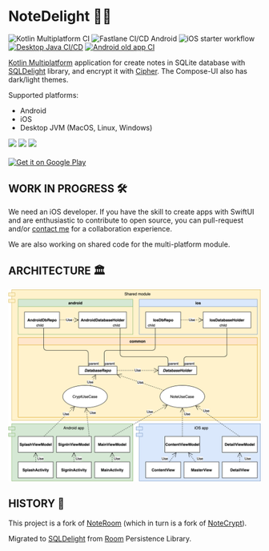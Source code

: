 # NoteDelight 📝🔐

![Kotlin Multiplatform CI](https://github.com/softartdev/NoteDelight/workflows/Kotlin%20Multiplatform%20CI/badge.svg)
![Fastlane CI/CD Android](https://github.com/softartdev/NoteDelight/workflows/Fastlane%20CI/CD%20Android/badge.svg)
![iOS starter workflow](https://github.com/softartdev/NoteDelight/workflows/iOS%20starter%20workflow/badge.svg)
[![Desktop Java CI/CD](https://github.com/softartdev/NoteDelight/actions/workflows/desktop.yaml/badge.svg)](https://github.com/softartdev/NoteDelight/actions/workflows/desktop.yaml)
[![Android old app CI](https://github.com/softartdev/NoteDelight/actions/workflows/old.yml/badge.svg)](https://github.com/softartdev/NoteDelight/actions/workflows/old.yml)

[Kotlin Multiplatform](https://kotlinlang.org/lp/mobile/) application for create notes in SQLite database
with [SQLDelight](https://github.com/cashapp/sqldelight) library, and encrypt it
with [Cipher](https://www.zetetic.net/sqlcipher/). The Compose-UI also has dark/light themes.

Supported platforms:
- Android
- iOS
- Desktop JVM (MacOS, Linux, Windows)

<img src="https://github.com/softartdev/NoteDelight/raw/master/demo_android.gif" height="500" />    <img src="https://github.com/softartdev/NoteDelight/raw/master/demo_ios.gif" height="500" />    <img src="https://raw.githubusercontent.com/softartdev/NoteDelight/dev/screenshoots/desktop.gif" height="500" />

<p>
  <a href="https://play.google.com/store/apps/details?id=com.softartdev.noteroom"><img alt="Get it on Google Play" src="https://play.google.com/intl/en_us/badges/images/apps/en-play-badge-border.png" width="300" align="middle"/></a>
</p>

## WORK IN PROGRESS 🛠

We need an iOS developer. If you have the skill to create apps with SwiftUI and are enthusiastic to contribute to open
source, you can pull-request and/or [contact me](https://t.me/Archi_bald) for a collaboration experience.

We are also working on shared code for the multi-platform module.

## ARCHITECTURE 🏛

![Architecture blueprint for this project](architecture.png)

## HISTORY 📜

This project is a fork of [NoteRoom](https://github.com/softartdev/NoteRoom) (which in turn is a fork
of [NoteCrypt](https://github.com/softartdev/NoteCrypt)).

Migrated to [SQLDelight](https://github.com/cashapp/sqldelight)
from [Room](https://developer.android.com/topic/libraries/architecture/room) Persistence Library.
